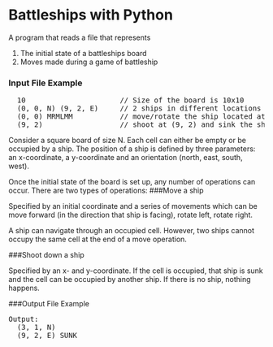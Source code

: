 # Battleships with Python

A program that reads a file that represents

1. The initial state of a battleships board
2. Moves made during a game of battleship

### Input File Example 
<pre>
  10                      // Size of the board is 10x10
  (0, 0, N) (9, 2, E)     // 2 ships in different locations
  (0, 0) MRMLMM           // move/rotate the ship located at (0, 0)
  (9, 2)                  // shoot at (9, 2) and sink the ship if there is one
</pre>

Consider a square board of size N. Each cell can either be empty or be occupied by a ship. The position of a ship is defined by three parameters: an x-coordinate, a y-coordinate and an orientation (north, east, south, west).

Once the initial state of the board is set up, any number of operations can occur. There are two types of operations:
###Move a ship

Specified by an initial coordinate and a series of movements which can be move forward (in the direction that ship is facing), rotate left, rotate right.

A ship can navigate through an occupied cell. However, two ships cannot occupy the same cell at the end of a move operation.

###Shoot down a ship

Specified by an x- and y-coordinate. If the cell is occupied, that ship is sunk and the cell can be occupied by another ship. If there is no ship, nothing happens.

###Output File Example 
<pre>
Output:
  (3, 1, N)
  (9, 2, E) SUNK
</pre>

